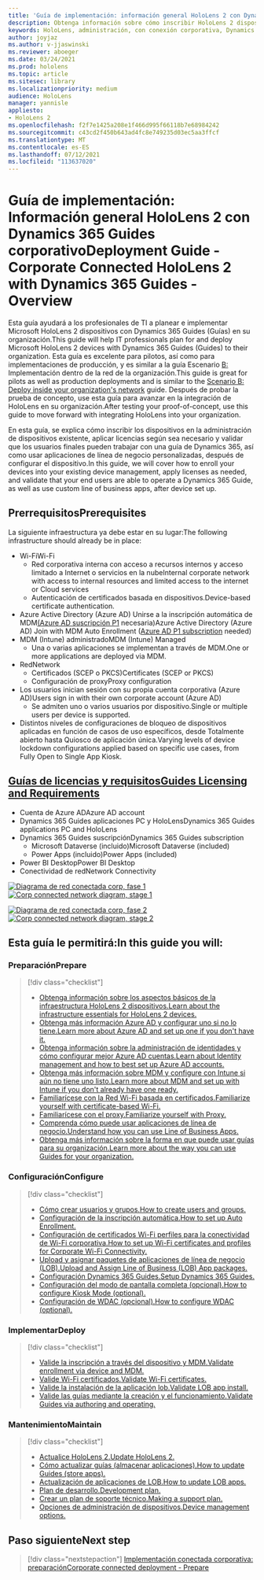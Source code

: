 ```yaml
---
title: 'Guía de implementación: información general HoloLens 2 con Dynamics 365 Guides corporativos'
description: Obtenga información sobre cómo inscribir HoloLens 2 dispositivos con Dynamics 365 Guides a través de una red conectada corporativa.
keywords: HoloLens, administración, con conexión corporativa, Dynamics 365 Guides, AAD, Azure AD, MDM, Mobile Administración de dispositivos
author: joyjaz
ms.author: v-jjaswinski
ms.reviewer: aboeger
ms.date: 03/24/2021
ms.prod: hololens
ms.topic: article
ms.sitesec: library
ms.localizationpriority: medium
audience: HoloLens
manager: yannisle
appliesto:
- HoloLens 2
ms.openlocfilehash: f2f7e1425a208e1f466d995f66118b7e68984242
ms.sourcegitcommit: c43cd2f450b643ad4fc8e749235d03ec5aa3ffcf
ms.translationtype: MT
ms.contentlocale: es-ES
ms.lasthandoff: 07/12/2021
ms.locfileid: "113637020"
---
```

# <a name="deployment-guide---corporate-connected-hololens-2-with-dynamics-365-guides---overview"></a><span data-ttu-id="e37f8-104">Guía de implementación: Información general HoloLens 2 con Dynamics 365 Guides corporativo</span><span class="sxs-lookup"><span data-stu-id="e37f8-104">Deployment Guide - Corporate Connected HoloLens 2 with Dynamics 365 Guides - Overview</span></span>

<span data-ttu-id="e37f8-105">Esta guía ayudará a los profesionales de TI a planear e implementar Microsoft HoloLens 2 dispositivos con Dynamics 365 Guides (Guías) en su organización.</span><span class="sxs-lookup"><span data-stu-id="e37f8-105">This guide will help IT professionals plan for and deploy Microsoft HoloLens 2 devices with Dynamics 365 Guides (Guides) to their organization.</span></span> <span data-ttu-id="e37f8-106">Esta guía es excelente para pilotos, así como para implementaciones de producción, y es similar a la guía Escenario [B:](/hololens/common-scenarios#scenario-b-deploy-inside-your-organizations-network) Implementación dentro de la red de la organización.</span><span class="sxs-lookup"><span data-stu-id="e37f8-106">This guide is great for pilots as well as production deployments and is similar to the [Scenario B: Deploy inside your organization's network](/hololens/common-scenarios#scenario-b-deploy-inside-your-organizations-network) guide.</span></span> <span data-ttu-id="e37f8-107">Después de probar la prueba de concepto, use esta guía para avanzar en la integración de HoloLens en su organización.</span><span class="sxs-lookup"><span data-stu-id="e37f8-107">After testing your proof-of-concept, use this guide to move forward with integrating HoloLens into your organization.</span></span>

<span data-ttu-id="e37f8-108">En esta guía, se explica cómo inscribir los dispositivos en la administración de dispositivos existente, aplicar licencias según sea necesario y validar que los usuarios finales pueden trabajar con una guía de Dynamics 365, así como usar aplicaciones de línea de negocio personalizadas, después de configurar el dispositivo.</span><span class="sxs-lookup"><span data-stu-id="e37f8-108">In this guide, we will cover how to enroll your devices into your existing device management, apply licenses as needed, and validate that your end users are able to operate a Dynamics 365 Guide, as well as use custom line of business apps, after device set up.</span></span> 

## <a name="prerequisites"></a><span data-ttu-id="e37f8-109">Prerrequisitos</span><span class="sxs-lookup"><span data-stu-id="e37f8-109">Prerequisites</span></span>

<span data-ttu-id="e37f8-110">La siguiente infraestructura ya debe estar en su lugar:</span><span class="sxs-lookup"><span data-stu-id="e37f8-110">The following infrastructure should already be in place:</span></span>
- <span data-ttu-id="e37f8-111">Wi-Fi</span><span class="sxs-lookup"><span data-stu-id="e37f8-111">Wi-Fi</span></span>
    - <span data-ttu-id="e37f8-112">Red corporativa interna con acceso a recursos internos y acceso limitado a Internet o servicios en la nube</span><span class="sxs-lookup"><span data-stu-id="e37f8-112">Internal corporate network with access to internal resources and limited access to the internet or Cloud services</span></span>
    - <span data-ttu-id="e37f8-113">Autenticación de certificados basada en dispositivos.</span><span class="sxs-lookup"><span data-stu-id="e37f8-113">Device-based certificate authentication.</span></span>
- <span data-ttu-id="e37f8-114">Azure Active Directory (Azure AD) Unirse a la inscripción automática de MDM[(Azure AD suscripción P1](/azure/active-directory/fundamentals/active-directory-whatis) necesaria)</span><span class="sxs-lookup"><span data-stu-id="e37f8-114">Azure Active Directory (Azure AD) Join with MDM Auto Enrollment ([Azure AD P1 subscription](/azure/active-directory/fundamentals/active-directory-whatis) needed)</span></span>
- <span data-ttu-id="e37f8-115">MDM (Intune) administrado</span><span class="sxs-lookup"><span data-stu-id="e37f8-115">MDM (Intune) Managed</span></span>
    - <span data-ttu-id="e37f8-116">Una o varias aplicaciones se implementan a través de MDM.</span><span class="sxs-lookup"><span data-stu-id="e37f8-116">One or more applications are deployed via MDM.</span></span>
- <span data-ttu-id="e37f8-117">Red</span><span class="sxs-lookup"><span data-stu-id="e37f8-117">Network</span></span> 
    - <span data-ttu-id="e37f8-118">Certificados (SCEP o PKCS)</span><span class="sxs-lookup"><span data-stu-id="e37f8-118">Certificates (SCEP or PKCS)</span></span>
    - <span data-ttu-id="e37f8-119">Configuración de proxy</span><span class="sxs-lookup"><span data-stu-id="e37f8-119">Proxy configuration</span></span>
- <span data-ttu-id="e37f8-120">Los usuarios inician sesión con su propia cuenta corporativa (Azure AD)</span><span class="sxs-lookup"><span data-stu-id="e37f8-120">Users sign in with their own corporate account (Azure AD)</span></span>
    - <span data-ttu-id="e37f8-121">Se admiten uno o varios usuarios por dispositivo.</span><span class="sxs-lookup"><span data-stu-id="e37f8-121">Single or multiple users per device is supported.</span></span>
- <span data-ttu-id="e37f8-122">Distintos niveles de configuraciones de bloqueo de dispositivos aplicadas en función de casos de uso específicos, desde Totalmente abierto hasta Quiosco de aplicación única.</span><span class="sxs-lookup"><span data-stu-id="e37f8-122">Varying levels of device lockdown configurations applied based on specific use cases, from Fully Open to Single App Kiosk.</span></span>

## <a name="guides-licensing-and-requirements"></a>[<span data-ttu-id="e37f8-123">Guías de licencias y requisitos</span><span class="sxs-lookup"><span data-stu-id="e37f8-123">Guides Licensing and Requirements</span></span>](/dynamics365/mixed-reality/guides/requirements#licensing-and-product-requirements)

- <span data-ttu-id="e37f8-124">Cuenta de Azure AD</span><span class="sxs-lookup"><span data-stu-id="e37f8-124">Azure AD account</span></span>
- <span data-ttu-id="e37f8-125">Dynamics 365 Guides aplicaciones PC y HoloLens</span><span class="sxs-lookup"><span data-stu-id="e37f8-125">Dynamics 365 Guides applications PC and HoloLens</span></span>
- <span data-ttu-id="e37f8-126">Dynamics 365 Guides suscripción</span><span class="sxs-lookup"><span data-stu-id="e37f8-126">Dynamics 365 Guides subscription</span></span>
    - <span data-ttu-id="e37f8-127">Microsoft Dataverse (incluido)</span><span class="sxs-lookup"><span data-stu-id="e37f8-127">Microsoft Dataverse (included)</span></span>
    - <span data-ttu-id="e37f8-128">Power Apps (incluido)</span><span class="sxs-lookup"><span data-stu-id="e37f8-128">Power Apps (included)</span></span>
- <span data-ttu-id="e37f8-129">Power BI Desktop</span><span class="sxs-lookup"><span data-stu-id="e37f8-129">Power BI Desktop</span></span>
- <span data-ttu-id="e37f8-130">Conectividad de red</span><span class="sxs-lookup"><span data-stu-id="e37f8-130">Network Connectivity</span></span>

<span data-ttu-id="e37f8-131">[![Diagrama de red conectada corp, fase 1 ](./images/deployment-guides-revised-scenario-b-01-1.png)](./images/deployment-guides-revised-scenario-b-01-1.png#lightbox)</span><span class="sxs-lookup"><span data-stu-id="e37f8-131">[ ![Corp connected network diagram, stage 1](./images/deployment-guides-revised-scenario-b-01-1.png) ](./images/deployment-guides-revised-scenario-b-01-1.png#lightbox)</span></span>

<span data-ttu-id="e37f8-132">[![Diagrama de red conectada corp, fase 2 ](./images/deployment-guides-revised-scenario-b-02-1.png)](./images/deployment-guides-revised-scenario-b-02-1.png#lightbox)</span><span class="sxs-lookup"><span data-stu-id="e37f8-132">[ ![Corp connected network diagram, stage 2](./images/deployment-guides-revised-scenario-b-02-1.png) ](./images/deployment-guides-revised-scenario-b-02-1.png#lightbox)</span></span>

## <a name="in-this-guide-you-will"></a><span data-ttu-id="e37f8-133">Esta guía le permitirá:</span><span class="sxs-lookup"><span data-stu-id="e37f8-133">In this guide you will:</span></span>
### <a name="prepare"></a><span data-ttu-id="e37f8-134">Preparación</span><span class="sxs-lookup"><span data-stu-id="e37f8-134">Prepare</span></span>
> [!div class="checklist"]
>- [<span data-ttu-id="e37f8-135">Obtenga información sobre los aspectos básicos de la infraestructura HoloLens 2 dispositivos.</span><span class="sxs-lookup"><span data-stu-id="e37f8-135">Learn about the infrastructure essentials for HoloLens 2 devices.</span></span>](hololens2-corp-connected-prepare.md#infrastructure-essentials)
>- [<span data-ttu-id="e37f8-136">Obtenga más información Azure AD y configurar uno si no lo tiene.</span><span class="sxs-lookup"><span data-stu-id="e37f8-136">Learn more about Azure AD and set up one if you don't have it.</span></span>](hololens2-corp-connected-prepare.md#azure-active-directory)
>- [<span data-ttu-id="e37f8-137">Obtenga información sobre la administración de identidades y cómo configurar mejor Azure AD cuentas.</span><span class="sxs-lookup"><span data-stu-id="e37f8-137">Learn about Identity management and how to best set up Azure AD accounts.</span></span>](hololens2-corp-connected-prepare.md#identity-management)
>- [<span data-ttu-id="e37f8-138">Obtenga más información sobre MDM y configure con Intune si aún no tiene uno listo.</span><span class="sxs-lookup"><span data-stu-id="e37f8-138">Learn more about MDM and set up with Intune if you don't already have one ready.</span></span>](hololens2-corp-connected-prepare.md#mobile-device-management)
>- [<span data-ttu-id="e37f8-139">Familiarícese con la Red Wi-Fi basada en certificados.</span><span class="sxs-lookup"><span data-stu-id="e37f8-139">Familiarize yourself with certificate-based Wi-Fi.</span></span>](hololens2-corp-connected-prepare.md#certificates)
>- [<span data-ttu-id="e37f8-140">Familiarícese con el proxy.</span><span class="sxs-lookup"><span data-stu-id="e37f8-140">Familiarize yourself with Proxy.</span></span>](hololens2-corp-connected-prepare.md#proxy)
>- [<span data-ttu-id="e37f8-141">Comprenda cómo puede usar aplicaciones de línea de negocio.</span><span class="sxs-lookup"><span data-stu-id="e37f8-141">Understand how you can use Line of Business Apps.</span></span>](hololens2-corp-connected-prepare.md#line-of-business-apps)
>- [<span data-ttu-id="e37f8-142">Obtenga más información sobre la forma en que puede usar guías para su organización.</span><span class="sxs-lookup"><span data-stu-id="e37f8-142">Learn more about the way you can use Guides for your organization.</span></span>](hololens2-corp-connected-prepare.md#guides-playbook)
### <a name="configure"></a><span data-ttu-id="e37f8-143">Configuración</span><span class="sxs-lookup"><span data-stu-id="e37f8-143">Configure</span></span>
> [!div class="checklist"]
>- [<span data-ttu-id="e37f8-144">Cómo crear usuarios y grupos.</span><span class="sxs-lookup"><span data-stu-id="e37f8-144">How to create users and groups.</span></span>](hololens2-corp-connected-configure.md#azure-users-and-groups)
>- [<span data-ttu-id="e37f8-145">Configuración de la inscripción automática.</span><span class="sxs-lookup"><span data-stu-id="e37f8-145">How to set up Auto Enrollment.</span></span>](hololens2-corp-connected-configure.md#auto-enrollment-on-hololens-2)
>- [<span data-ttu-id="e37f8-146">Configuración de certificados Wi-Fi perfiles para la conectividad de Wi-Fi corporativa.</span><span class="sxs-lookup"><span data-stu-id="e37f8-146">How to set up Wi-Fi certificates and profiles for Corporate Wi-Fi Connectivity.</span></span>](hololens2-corp-connected-configure.md#corporate-wi-fi-connectivity)
>- [<span data-ttu-id="e37f8-147">Upload y asignar paquetes de aplicaciones de línea de negocio (LOB).</span><span class="sxs-lookup"><span data-stu-id="e37f8-147">Upload and Assign Line of Business (LOB) App packages.</span></span>](hololens2-corp-connected-configure.md#app-deployment)
>- [<span data-ttu-id="e37f8-148">Configuración Dynamics 365 Guides.</span><span class="sxs-lookup"><span data-stu-id="e37f8-148">Setup Dynamics 365 Guides.</span></span>](hololens2-corp-connected-configure.md#setup-guides-application-licenses-dataverse-and-authoring)
>- [<span data-ttu-id="e37f8-149">Configuración del modo de pantalla completa (opcional).</span><span class="sxs-lookup"><span data-stu-id="e37f8-149">How to configure Kiosk Mode (optional).</span></span>](hololens2-corp-connected-configure.md#optional-kiosk-mode)
>- [<span data-ttu-id="e37f8-150">Configuración de WDAC (opcional).</span><span class="sxs-lookup"><span data-stu-id="e37f8-150">How to configure WDAC (optional).</span></span>](hololens2-corp-connected-configure.md#optional-wdac)
### <a name="deploy"></a><span data-ttu-id="e37f8-151">Implementar</span><span class="sxs-lookup"><span data-stu-id="e37f8-151">Deploy</span></span>
> [!div class="checklist"]
>-  [<span data-ttu-id="e37f8-152">Valide la inscripción a través del dispositivo y MDM.</span><span class="sxs-lookup"><span data-stu-id="e37f8-152">Validate enrollment via device and MDM.</span></span>](hololens2-corp-connected-deploy.md#enrollment-validation)
>-  [<span data-ttu-id="e37f8-153">Valide Wi-Fi certificados.</span><span class="sxs-lookup"><span data-stu-id="e37f8-153">Validate Wi-Fi certificates.</span></span>](hololens2-corp-connected-deploy.md#wi-fi-certificate-validation)
>-  [<span data-ttu-id="e37f8-154">Valide la instalación de la aplicación lob.</span><span class="sxs-lookup"><span data-stu-id="e37f8-154">Validate LOB app install.</span></span>](hololens2-corp-connected-deploy.md#validate-lob-app-install)
>-  [<span data-ttu-id="e37f8-155">Valide las guías mediante la creación y el funcionamiento.</span><span class="sxs-lookup"><span data-stu-id="e37f8-155">Validate Guides via authoring and operating.</span></span>](hololens2-corp-connected-deploy.md#validate-dynamics-365-guides)
### <a name="maintain"></a><span data-ttu-id="e37f8-156">Mantenimiento</span><span class="sxs-lookup"><span data-stu-id="e37f8-156">Maintain</span></span>
> [!div class="checklist"]
>- [<span data-ttu-id="e37f8-157">Actualice HoloLens 2.</span><span class="sxs-lookup"><span data-stu-id="e37f8-157">Update HoloLens 2.</span></span>](hololens2-corp-connected-maintain.md#update-hololens)
>- [<span data-ttu-id="e37f8-158">Cómo actualizar guías (almacenar aplicaciones).</span><span class="sxs-lookup"><span data-stu-id="e37f8-158">How to update Guides (store apps).</span></span>](hololens2-corp-connected-maintain.md#how-to-update-dynamics-365-guides-and-other-store-apps)
>- [<span data-ttu-id="e37f8-159">Actualización de aplicaciones de LOB.</span><span class="sxs-lookup"><span data-stu-id="e37f8-159">How to update LOB apps.</span></span>](hololens2-corp-connected-maintain.md#how-to-update-lob-apps) 
>- [<span data-ttu-id="e37f8-160">Plan de desarrollo.</span><span class="sxs-lookup"><span data-stu-id="e37f8-160">Development plan.</span></span>](hololens2-corp-connected-maintain.md#development-plan) 
>- [<span data-ttu-id="e37f8-161">Crear un plan de soporte técnico.</span><span class="sxs-lookup"><span data-stu-id="e37f8-161">Making a support plan.</span></span>](hololens2-corp-connected-maintain.md#support-plan)
>- [<span data-ttu-id="e37f8-162">Opciones de administración de dispositivos.</span><span class="sxs-lookup"><span data-stu-id="e37f8-162">Device management options.</span></span>](hololens2-corp-connected-maintain.md#device-management)

## <a name="next-step"></a><span data-ttu-id="e37f8-163">Paso siguiente</span><span class="sxs-lookup"><span data-stu-id="e37f8-163">Next step</span></span> 
> [!div class="nextstepaction"]
> [<span data-ttu-id="e37f8-164">Implementación conectada corporativa: preparación</span><span class="sxs-lookup"><span data-stu-id="e37f8-164">Corporate connected deployment - Prepare</span></span>](hololens2-corp-connected-prepare.md)
